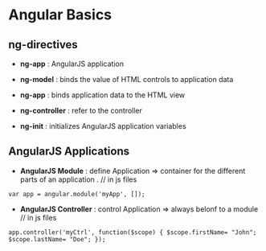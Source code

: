 # Angular Basics

## ng-directives

* **ng-app** : AngularJS application

 * **ng-model** : binds the value of HTML controls to application data

* **ng-app** : binds application data to the HTML view

* **ng-controller** :  refer to the controller 

* **ng-init** : initializes AngularJS application variables


## AngularJS Applications

* **AngularJS Module** : define Application =>  container for the different parts of an application . // in js files

`var app = angular.module('myApp', []);`

* **AngularJS Controller** : control Application => always belonf to a module // in js files

`app.controller('myCtrl', function($scope) {
  $scope.firstName= "John";
  $scope.lastName= "Doe";
});`

